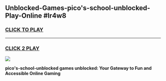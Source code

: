 
## Unblocked-Games-pico's-school-unblocked-Play-Online #lr4w8
<h3>
<a href="https://news.freeplayer.one?title=pico's-school-unblocked&ref=3">CLICK TO PLAY</a></h3>
<hr>

<h3>
<a href="https://news.freeplayer.one?title=pico's-school-unblocked&ref=3">CLICK 2 PLAY</a>
  
</h3>

<a href="https://news.freeplayer.one?title=pico's-school-unblocked&ref=3"><img src="https://clearcache.store/games.png"></a>


**pico's-school-unblocked games unblocked: Your Gateway to Fun and Accessible Online Gaming**
